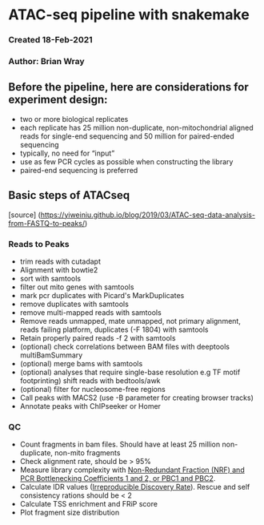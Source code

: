 # ATAC-seq pipeline with snakemake
###  Created 18-Feb-2021
###  Author: Brian Wray


## Before the pipeline, here are considerations for experiment design:

- two or more biological replicates
- each replicate has 25 million non-duplicate, non-mitochondrial aligned reads for 
  single-end sequencing and 50 million for paired-ended sequencing
- typically, no need for “input”
- use as few PCR cycles as possible when constructing the library
- paired-end sequencing is preferred

## Basic steps of ATACseq
[source] (https://yiweiniu.github.io/blog/2019/03/ATAC-seq-data-analysis-from-FASTQ-to-peaks/)

### Reads to Peaks
- trim reads with cutadapt
- Alignment with bowtie2
- sort with samtools
- filter out mito genes with samtools
- mark pcr duplicates with Picard's MarkDuplicates
- remove duplicates with samtools
- remove multi-mapped reads with samtools
- Remove reads unmapped, mate unmapped, not primary alignment, reads failing platform, 
  duplicates (-F 1804) with samtools
- Retain properly paired reads -f 2 with samtools
- (optional) check correlations between BAM files with deeptools multiBamSummary
- (optional) merge bams with samtools
- (optional) analyses that require single-base resolution e.g TF motif footprinting) shift reads with bedtools/awk
- (optional) filter for nucleosome-free regions
- Call peaks with MACS2 (use -B parameter for creating browser tracks)
- Annotate peaks with ChIPseeker or Homer

### QC
- Count fragments in bam files. Should have at least 25 million non-duplicate, non-mito fragments
- Check alignment rate, should be > 95%
- Measure library complexity with [Non-Redundant Fraction (NRF) and PCR Bottlenecking Coefficients 1 and 2, or PBC1 and PBC2](https://www.encodeproject.org/data-standards/terms/#library).
- Calculate IDR values ([Irreproducible Discovery Rate](https://www.encodeproject.org/data-standards/terms/#concordance)). Rescue and self consistency rations should be < 2
- Calculate TSS enrichment and FRiP score
- Plot fragment size distribution


